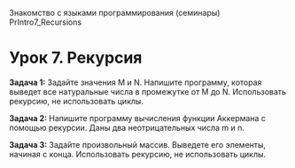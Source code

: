 Знакомство с языками программирования (семинары)
PrIntro7_Recursions
# Урок 7. Рекурсия

**Задача 1:** Задайте значения M и N. Напишите программу, которая выведет все натуральные числа в промежутке от M до N. Использовать рекурсию, не использовать циклы.

**Задача 2:** Напишите программу вычисления функции Аккермана с помощью рекурсии. Даны два неотрицательных числа m и n.

**Задача 3:** Задайте произвольный массив. Выведете его элементы, начиная с конца. Использовать рекурсию, не использовать циклы.
